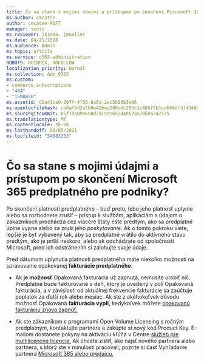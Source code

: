 ```yaml
---
title: Čo sa stane s mojimi údajmi a prístupom po skončení Microsoft 365 predplatného pre podniky?
ms.author: cmcatee
author: cmcatee-MSFT
manager: scotv
ms.reviewer: jkinma, jmueller
ms.date: 04/21/2020
ms.audience: Admin
ms.topic: article
ms.service: o365-administration
ROBOTS: NOINDEX, NOFOLLOW
localization_priority: Normal
ms.collection: Adm_O365
ms.custom:
- commerce_subscriptions
- "484"
- "1500030"
ms.assetid: d2a41ce0-207f-4f50-8a6a-2ec5b56b3ed6
ms.openlocfilehash: cb8af5d2a5b0e42bed280cdc283c1c486f5b1cd660df3f4340159950395034e9
ms.sourcegitcommit: b5f7da89a650d2915dc652449623c78be6247175
ms.translationtype: MT
ms.contentlocale: sk-SK
ms.lasthandoff: 08/05/2021
ms.locfileid: "54083353"
---
```

# <a name="what-happens-to-my-data-and-access-when-my-microsoft-365-for-business-subscription-ends"></a>Čo sa stane s mojimi údajmi a prístupom po skončení Microsoft 365 predplatného pre podniky?

Po skončení platnosti predplatného – buď preto, lebo jeho platnosť uplynie alebo sa rozhodnete zrušiť – prístup k službám, aplikáciám a údajom o zákazníkoch prechádza cez viaceré štáty ešte predtým, ako sa predplatné úplne vypne alebo sa zruší jeho *poskytovanie.* Ak o tomto pokroku viete, lepšie je byť vybavený tak, aby sa predplatné vrátilo do aktívneho stavu predtým, ako je príliš neskoro, alebo ak odchádzate od spoločnosti Microsoft, pred ich odstránením si zálohujte svoje údaje.
  
Pred dátumom uplynutia platnosti predplatného máte niekoľko možností na spravovanie opakovanej **fakturácie predplatného.**
  
- Ak **je možnosť** Opakovaná fakturácia už zapnutá, nemusíte urobiť nič. Predplatné bude fakturované v  deň, ktorý je uvedený v poli Opakovaná fakturácia, a v závislosti od aktuálnej frekvencie fakturácie sa zaúčtuje poplatok za ďalší rok alebo mesiac. Ak ste z akéhokoľvek dôvodu možnosť Opakovaná **fakturácia vypli,** kedykoľvek môžete [opakovanú fakturáciu znova zapnúť.](https://docs.microsoft.com/microsoft-365/commerce/subscriptions/renew-your-subscription#turn-recurring-billing-off-or-on)

- Ak ste zákazníkom s programami Open Volume Licensing s ročným predplatným, kontaktujte partnera a zakúpte si nový kód Product Key. E-mailom dostanete pokyny na aktiváciu kľúča v Centre [služieb pre multilicenčné licencie.](https://go.microsoft.com/fwlink/p/?LinkID=282016) Ak chcete zistiť, ako nájsť nového partnera alebo partnera, s ktorý ste v minulosti pracovali, pozrite si časť Vyhľadanie partnera [Microsoft 365 alebo predajcu.](https://docs.microsoft.com/microsoft-365/admin/manage/find-your-partner-or-reseller)